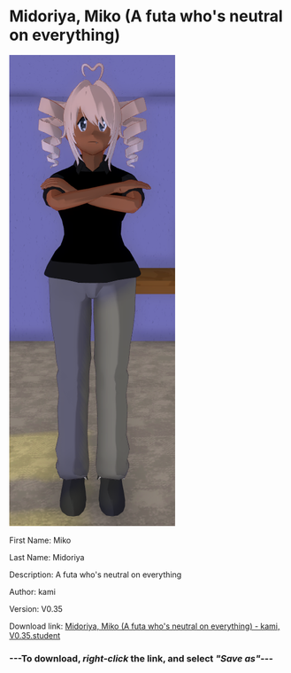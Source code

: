# Midoriya, Miko (A futa who's neutral on everything)

<img src = "https://raw.githubusercontent.com/Arbiter1223/Daigaku-Gurashi-Custom-Students/master/Students/Files/Midoriya%2C%20Miko%20(A%20futa%20who's%20neutral%20on%20everything).png">

First Name: Miko

Last Name: Midoriya

Description: A futa who's neutral on everything

Author: kami

Version: V0.35

Download link: <a href="https://raw.githubusercontent.com/Arbiter1223/Daigaku-Gurashi-Custom-Students/master/Students/Files/Midoriya%2C%20Miko%20(A%20futa%20who's%20neutral%20on%20everything)%20-%20kami%2C%20V0.35.student">Midoriya, Miko (A futa who's neutral on everything) - kami, V0.35.student</a>

### ---**To download, _right-click_ the link, and select _"Save as"_**---
